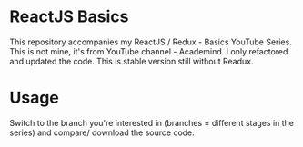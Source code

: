 # ReactJS Basics

This repository accompanies my ReactJS / Redux - Basics YouTube Series.
This is not mine, it's from YouTube channel - Academind. I only refactored and updated the code.
This is stable version still without Readux.

# Usage

Switch to the branch you're interested in (branches = different stages in the series) and compare/ download the source code.
